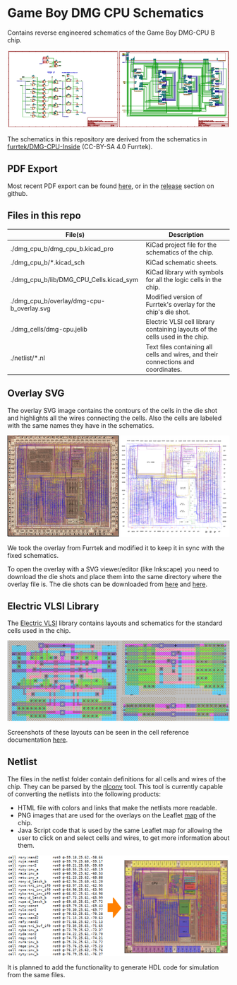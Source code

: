 Game Boy DMG CPU Schematics
===========================

Contains reverse engineered schematics of the Game Boy DMG-CPU B chip.

![](schematic_preview.png)

The schematics in this repository are derived from the schematics in
[furrtek/DMG-CPU-Inside](https://github.com/furrtek/DMG-CPU-Inside) (CC-BY-SA 4.0 Furrtek).


PDF Export
----------

Most recent PDF export can be found
[here](http://iceboy.a-singer.de/doc/dmg_cpu_b_sch.pdf), or in the
[release](https://github.com/msinger/dmg-schematics/releases) section on github.


Files in this repo
------------------

| File(s)                                      | Description                                                                       |
| -------------------------------------------- | --------------------------------------------------------------------------------- |
| ./dmg\_cpu\_b/dmg\_cpu\_b.kicad\_pro         | KiCad project file for the schematics of the chip.                                |
| ./dmg\_cpu\_b/\*.kicad\_sch                  | KiCad schematic sheets.                                                           |
| ./dmg\_cpu\_b/lib/DMG\_CPU\_Cells.kicad\_sym | KiCad library with symbols for all the logic cells in the chip.                   |
| ./dmg\_cpu\_b/overlay/dmg-cpu-b\_overlay.svg | Modified version of Furrtek's overlay for the chip's die shot.                    |
| ./dmg\_cells/dmg-cpu.jelib                   | Electric VLSI cell library containing layouts of the cells used in the chip.      |
| ./netlist/\*.nl                              | Text files containing all cells and wires, and their connections and coordinates. |


Overlay SVG
-----------

The overlay SVG image contains the contours of the cells in the die shot and highlights all the wires
connecting the cells. Also the cells are labeled with the same names they have in the schematics.

![](overlay_preview.png)

We took the overlay from Furrtek and modified it to keep it in sync with the fixed schematics.

To open the overlay with a SVG viewer/editor (like Inkscape) you need to download the die shots and place
them into the same directory where the overlay file is.
The die shots can be downloaded from
[here](https://siliconpr0n.org/map/nintendo/dmg-cpu-b/single/nintendo_dmg-cpu-b_mz_mit20x.jpg) and
[here](https://siliconpr0n.org/map/nintendo/dmg-cpu-b/single/nintendo_dmg-cpu-b_s1-1_mit20x.jpg).


Electric VLSI Library
---------------------

The [Electric VLSI](https://www.staticfreesoft.com/) library contains layouts and schematics for the standard cells used
in the chip.

![](vlsi_preview.png)

Screenshots of these layouts can be seen in the cell reference documentation
[here](http://iceboy.a-singer.de/doc/dmg_cells.html).


Netlist
-------

The files in the netlist folder contain definitions for all cells and wires of the chip.
They can be parsed by the [nlconv](https://github.com/msinger/nlconv) tool. This tool is
currently capable of converting the netlists into the following products:
 * HTML file with colors and links that make the netlists more readable.
 * PNG images that are used for the overlays on the Leaflet [map](http://iceboy.a-singer.de/dmg_cpu_b_map/) of the
   chip.
 * Java Script code that is used by the same Leaflet map for allowing the user to click on and select cells and wires,
   to get more information about them.

![](netlist_preview.png)

It is planned to add the functionality to generate HDL code for simulation from the same files.
